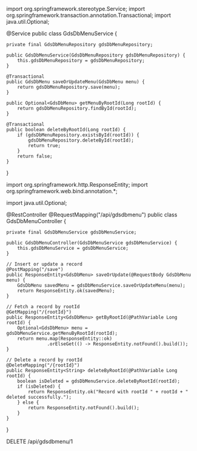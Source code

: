 import org.springframework.stereotype.Service;
import org.springframework.transaction.annotation.Transactional;
import java.util.Optional;

@Service
public class GdsDbMenuService {

    private final GdsDbMenuRepository gdsDbMenuRepository;

    public GdsDbMenuService(GdsDbMenuRepository gdsDbMenuRepository) {
        this.gdsDbMenuRepository = gdsDbMenuRepository;
    }

    @Transactional
    public GdsDbMenu saveOrUpdateMenu(GdsDbMenu menu) {
        return gdsDbMenuRepository.save(menu);
    }

    public Optional<GdsDbMenu> getMenuByRootId(Long rootId) {
        return gdsDbMenuRepository.findById(rootId);
    }

    @Transactional
    public boolean deleteByRootId(Long rootId) {
        if (gdsDbMenuRepository.existsById(rootId)) {
            gdsDbMenuRepository.deleteById(rootId);
            return true;
        }
        return false;
    }
}

import org.springframework.http.ResponseEntity;
import org.springframework.web.bind.annotation.*;

import java.util.Optional;

@RestController
@RequestMapping("/api/gdsdbmenu")
public class GdsDbMenuController {

    private final GdsDbMenuService gdsDbMenuService;

    public GdsDbMenuController(GdsDbMenuService gdsDbMenuService) {
        this.gdsDbMenuService = gdsDbMenuService;
    }

    // Insert or update a record
    @PostMapping("/save")
    public ResponseEntity<GdsDbMenu> saveOrUpdate(@RequestBody GdsDbMenu menu) {
        GdsDbMenu savedMenu = gdsDbMenuService.saveOrUpdateMenu(menu);
        return ResponseEntity.ok(savedMenu);
    }

    // Fetch a record by rootId
    @GetMapping("/{rootId}")
    public ResponseEntity<GdsDbMenu> getByRootId(@PathVariable Long rootId) {
        Optional<GdsDbMenu> menu = gdsDbMenuService.getMenuByRootId(rootId);
        return menu.map(ResponseEntity::ok)
                   .orElseGet(() -> ResponseEntity.notFound().build());
    }

    // Delete a record by rootId
    @DeleteMapping("/{rootId}")
    public ResponseEntity<String> deleteByRootId(@PathVariable Long rootId) {
        boolean isDeleted = gdsDbMenuService.deleteByRootId(rootId);
        if (isDeleted) {
            return ResponseEntity.ok("Record with rootId " + rootId + " deleted successfully.");
        } else {
            return ResponseEntity.notFound().build();
        }
    }
}

DELETE /api/gdsdbmenu/1


